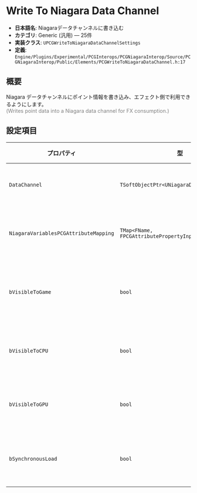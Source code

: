 # Write To Niagara Data Channel

- **日本語名**: Niagaraデータチャンネルに書き込む
- **カテゴリ**: Generic (汎用) — 25件
- **実装クラス**: `UPCGWriteToNiagaraDataChannelSettings`
- **定義**: `Engine/Plugins/Experimental/PCGInterops/PCGNiagaraInterop/Source/PCGNiagaraInterop/Public/Elements/PCGWriteToNiagaraDataChannel.h:17`

## 概要

Niagara データチャンネルにポイント情報を書き込み、エフェクト側で利用できるようにします。<br><span style='color:gray'>(Writes point data into a Niagara data channel for FX consumption.)</span>

## 設定項目


| プロパティ | 型 | 初期値 | 説明 |
| --- | --- | --- | --- |
| `DataChannel` | `TSoftObjectPtr<UNiagaraDataChannelAsset>` | なし | 書き込み先の Niagara Data Channel。 |
| `NiagaraVariablesPCGAttributeMapping` | `TMap<FName, FPCGAttributePropertyInputSelector>` | なし | PCG 属性と Niagara 変数のマッピング。 |
| `bVisibleToGame` | `bool` | `true` | ゲーム ロジックからチャネルデータを参照可能にします。 |
| `bVisibleToCPU` | `bool` | `true` | Niagara CPU エミッタから参照可能にします。 |
| `bVisibleToGPU` | `bool` | `false` | Niagara GPU エミッタから参照可能にします。 |
| `bSynchronousLoad` | `bool` | `false` | データチャンネル アセットを同期ロードします。 |
